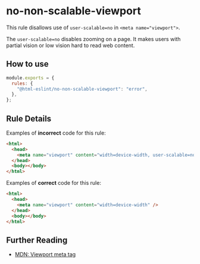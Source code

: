 # no-non-scalable-viewport

This rule disallows use of `user-scalable=no` in `<meta name="viewport">`.

The `user-scalable=no` disables zooming on a page. It makes users with partial vision or low vision hard to read web content.

## How to use

```js,.eslintrc.js
module.exports = {
  rules: {
    "@html-eslint/no-non-scalable-viewport": "error",
  },
};
```

## Rule Details

Examples of **incorrect** code for this rule:

```html
<html>
  <head>
    <meta name="viewport" content="width=device-width, user-scalable=no" />
  </head>
  <body></body>
</html>
```

Examples of **correct** code for this rule:

```html
<html>
  <head>
    <meta name="viewport" content="width=device-width" />
  </head>
  <body></body>
</html>
```

## Further Reading

- [MDN: Viewport meta tag](https://developer.mozilla.org/en-US/docs/Web/HTML/Viewport_meta_tag)

